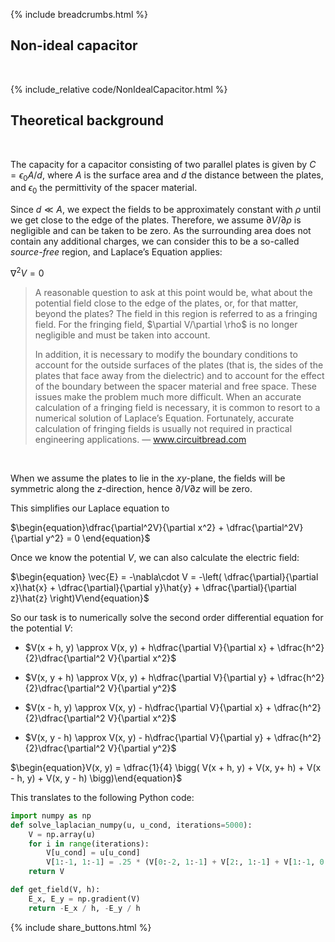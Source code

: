 {% include breadcrumbs.html %}

## Non-ideal capacitor
<div class="header_line"><br/></div>

{% include_relative code/NonIdealCapacitor.html %}

<p style="clear: both;"></p>

## Theoretical background
<div class="header_line"><br/></div>

The capacity for a capacitor consisting of two parallel plates is given by $C = \epsilon_0A/d$,
where $A$ is the surface area and $d$ the distance between the plates, and $\epsilon_0$ the permittivity
of the spacer material. 

Since $d \ll A$, we expect the fields 
to be approximately constant with $\rho$ until we get close to the edge of the plates. 
Therefore, we assume $\partial V/\partial\rho$ is negligible and can be taken to be zero. 
As the surrounding area does not contain any additional charges, we can consider this
to be a so-called <em>source-free</em> region, and Laplace’s Equation applies:

$\begin{equation}\nabla^2V=0\end{equation}$

<blockquote>
A reasonable question to ask at this point would be, what about the potential field close to the edge 
of the plates, or, for that matter, beyond the plates? The field in this region is referred to as a 
fringing field. For the fringing field, $\partial V/\partial \rho$ is no longer negligible and must 
be taken into account. 

In addition, it is necessary to modify the boundary conditions to account for the outside 
surfaces of the plates (that is, the sides of the plates that face away from the dielectric) 
and to account for the effect of the boundary between the spacer material and free space. 
These issues make the problem much more difficult. 
When an accurate calculation of a fringing field is necessary, it is common to resort 
to a numerical solution of Laplace’s Equation. Fortunately, accurate calculation of 
fringing fields is usually not required in practical engineering applications. &mdash; 
<a href="https://www.circuitbread.com/textbooks/electromagnetics-i/electrostatics/potential-field-within-a-parallel-plate-capacitor">www.circuitbread.com</a>
</blockquote><br/>

When we assume the plates to lie in the $xy$-plane, the  fields will be symmetric along the $z$-direction, 
hence $\partial/V\partial z$ will be zero.

This simplifies our Laplace equation to

$\begin{equation}\dfrac{\partial^2V}{\partial x^2} + \dfrac{\partial^2V}{\partial y^2} = 0 \end{equation}$

Once we know the potential $V$, we can also calculate the electric field:

$\begin{equation} \vec{E} = -\nabla\cdot V = -\left( \dfrac{\partial}{\partial x}\hat{x} + \dfrac{\partial}{\partial y}\hat{y} + \dfrac{\partial}{\partial z}\hat{z} \right)V\end{equation}$

So our task is to numerically solve the second order differential equation for the potential $V$:

- $V(x + h, y) \approx V(x, y) + h\dfrac{\partial V}{\partial x} + \dfrac{h^2}{2}\dfrac{\partial^2 V}{\partial x^2}$

- $V(x, y + h) \approx V(x, y) + h\dfrac{\partial V}{\partial y} + \dfrac{h^2}{2}\dfrac{\partial^2 V}{\partial y^2}$

- $V(x - h, y) \approx V(x, y) - h\dfrac{\partial V}{\partial x} + \dfrac{h^2}{2}\dfrac{\partial^2 V}{\partial x^2}$

- $V(x, y - h) \approx V(x, y) - h\dfrac{\partial V}{\partial y} + \dfrac{h^2}{2}\dfrac{\partial^2 V}{\partial y^2}$

$\begin{equation}V(x, y) = \dfrac{1}{4} \bigg( V(x + h, y) + V(x, y+ h) + V(x - h, y) + V(x, y - h) \bigg)\end{equation}$

This translates to the following Python code:

```python
import numpy as np
def solve_laplacian_numpy(u, u_cond, iterations=5000):
    V = np.array(u)
    for i in range(iterations):
        V[u_cond] = u[u_cond]
        V[1:-1, 1:-1] = .25 * (V[0:-2, 1:-1] + V[2:, 1:-1] + V[1:-1, 0:-2] + V[1:-1, 2:])
    return V

def get_field(V, h):
    E_x, E_y = np.gradient(V)
    return -E_x / h, -E_y / h
```

<p style="clear: both;"></p>

{% include share_buttons.html %}


